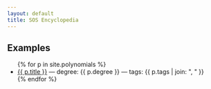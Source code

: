 ```yaml
---
layout: default
title: SOS Encyclopedia
---
```


## Examples

<ul>
{% for p in site.polynomials %}
  <li><a href="{{ p.url }}">{{ p.title }}</a> — degree: {{ p.degree }} — tags: {{ p.tags | join: ", " }}</li>
{% endfor %}
</ul>

